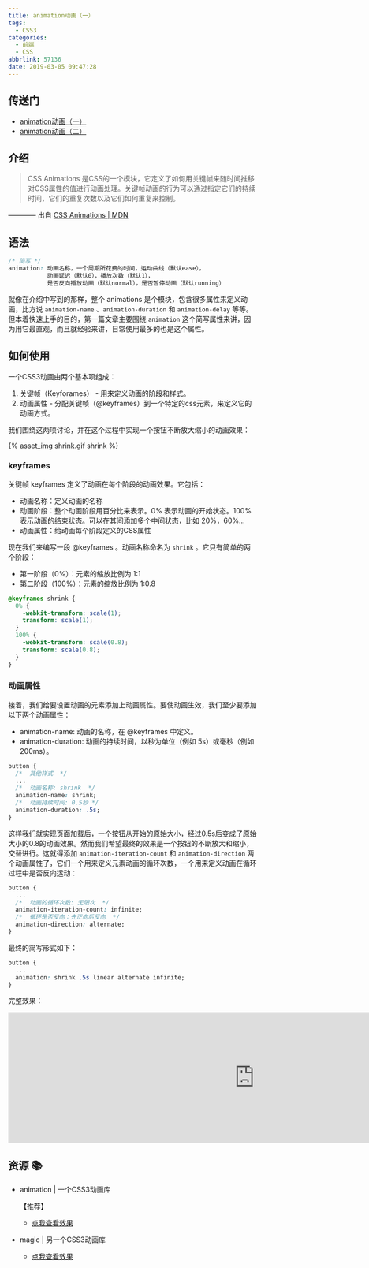 ```yaml
---
title: animation动画（一）
tags:
  - CSS3
categories:
  - 前端
  - CSS
abbrlink: 57136
date: 2019-03-05 09:47:28
---
```


## 传送门

- [animation动画（一）](https://evestorm.github.io/posts/31280/)
- [animation动画（二）](https://evestorm.github.io/posts/20298/)

<!-- more -->

## 介绍

> CSS Animations 是CSS的一个模块，它定义了如何用关键帧来随时间推移对CSS属性的值进行动画处理。关键帧动画的行为可以通过指定它们的持续时间，它们的重复次数以及它们如何重复来控制。

———— 出自 [CSS Animations | MDN](https://developer.mozilla.org/zh-CN/docs/Web/CSS/CSS_Animations)

<!-- more -->

## 语法

```css
/* 简写 */
animation: 动画名称，一个周期所花费的时间，运动曲线（默认ease），
           动画延迟（默认0），播放次数（默认1），
           是否反向播放动画（默认normal），是否暂停动画（默认running）
```

就像在介绍中写到的那样，整个 animations 是个模块，包含很多属性来定义动画，比方说 `animation-name` 、`animation-duration` 和 `animation-delay` 等等。但本着快速上手的目的，第一篇文章主要围绕 `animation` 这个简写属性来讲，因为用它最直观，而且就经验来讲，日常使用最多的也是这个属性。

## 如何使用

一个CSS3动画由两个基本项组成：

1. 关键帧（Keyforames） - 用来定义动画的阶段和样式。
2. 动画属性 - 分配关键帧（@keyframes）到一个特定的css元素，来定义它的动画方式。

我们围绕这两项讨论，并在这个过程中实现一个按钮不断放大缩小的动画效果：

{% asset_img shrink.gif shrink %}

### keyframes

关键帧 keyframes 定义了动画在每个阶段的动画效果。它包括：

- 动画名称：定义动画的名称
- 动画阶段：整个动画阶段用百分比来表示。0% 表示动画的开始状态。100% 表示动画的结束状态。可以在其间添加多个中间状态，比如 20%，60%…
- 动画属性：给动画每个阶段定义的CSS属性

现在我们来编写一段 @keyframes 。动画名称命名为 `shrink` 。它只有简单的两个阶段：

- 第一阶段（0%）：元素的缩放比例为 1:1
- 第二阶段（100%）：元素的缩放比例为 1:0.8

```css
@keyframes shrink {
  0% {
    -webkit-transform: scale(1);
    transform: scale(1);
  }
  100% {
    -webkit-transform: scale(0.8);
    transform: scale(0.8);
  }
}
```

### 动画属性

接着，我们给要设置动画的元素添加上动画属性。要使动画生效，我们至少要添加以下两个动画属性：

- animation-name: 动画的名称，在 @keyframes 中定义。
- animation-duration: 动画的持续时间，以秒为单位（例如 5s）或毫秒（例如 200ms）。

```css
button {
  /*  其他样式  */
  ...
  /*  动画名称: shrink  */
  animation-name: shrink;
  /*  动画持续时间: 0.5秒 */
  animation-duration: .5s;
}
```

这样我们就实现页面加载后，一个按钮从开始的原始大小，经过0.5s后变成了原始大小的0.8的动画效果。然而我们希望最终的效果是一个按钮的不断放大和缩小，交替进行。这就得添加 `animation-iteration-count` 和 `animation-direction` 两个动画属性了，它们一个用来定义元素动画的循环次数，一个用来定义动画在循环过程中是否反向运动：

```css
button {
  ...
  /*  动画的循环次数: 无限次  */
  animation-iteration-count: infinite;
  /*  循环是否反向：先正向后反向  */
  animation-direction: alternate;
}
```

最终的简写形式如下：

```css
button {
  ...
  animation: shrink .5s linear alternate infinite;
}
```

完整效果：

<iframe height="265" scrolling="no" title="animation-shrink" src="https://codepen.io/JingW/embed/MRaJrz/?height=265&amp;theme-id=0&amp;default-tab=css,result" frameborder="no" allowtransparency="true" allowfullscreen="true" style="width: 997.594px;"></iframe>

## 资源 📚

- animation | 一个CSS3动画库

  【推荐】

  - [点我查看效果](https://daneden.github.io/animate.css/)

- magic | 另一个CSS3动画库

  - [点我查看效果](https://www.minimamente.com/example/magic_animations/)
